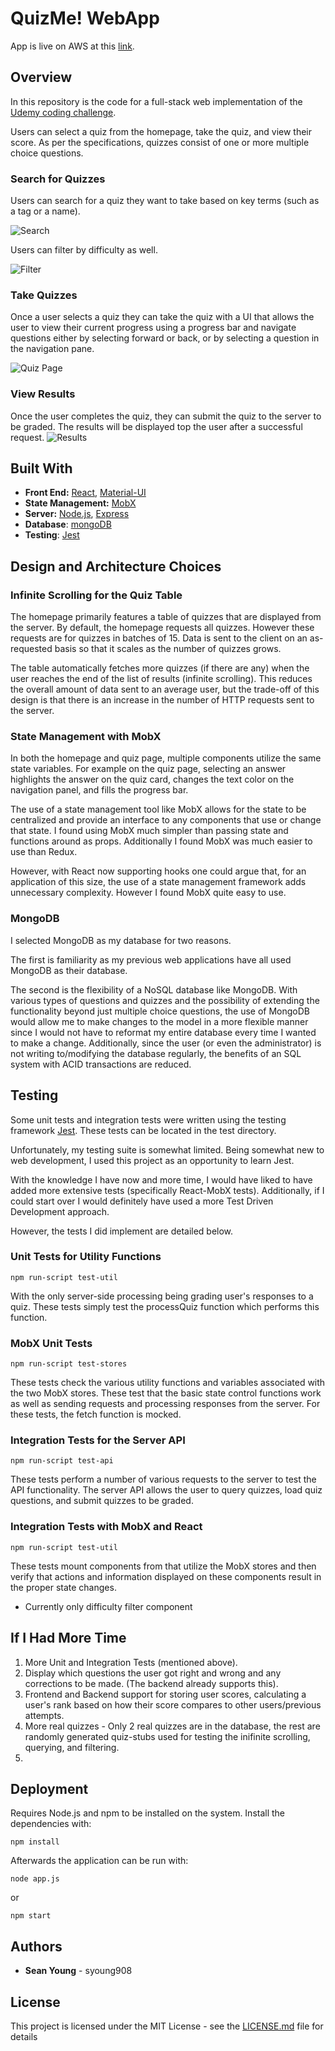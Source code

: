 ﻿# QuizMe! WebApp


App is live on AWS at this [link](http://quizme-env-1.eba-tsxzwqun.us-west-1.elasticbeanstalk.com).

## Overview

In this repository is the code for a full-stack web implementation of the [Udemy coding challenge](https://github.com/udemy/coding-challenge).  

Users can select a quiz from the homepage, take the quiz, and view their score. As per the specifications, quizzes consist of one or more multiple choice questions.

### Search for Quizzes 
Users can search for a quiz they want to take based on key terms (such as a tag or a name).

![Search](https://media.giphy.com/media/PnJUrw87FQoxxxzguC/giphy.gif)

Users can filter by difficulty as well.

![Filter](https://media.giphy.com/media/TjS86cHWMGYSAcJDJZ/giphy.gif)

### Take Quizzes
Once a user selects a quiz they can take the quiz with a UI that allows the user to view their current progress using a progress bar and navigate questions either by selecting forward or back, or by selecting a question in the navigation pane.

![Quiz Page](https://media.giphy.com/media/LOKEVqhn9WZpak4MlU/giphy.gif)

### View Results
Once the user completes the quiz, they can submit the quiz to the server to be graded. The results will be displayed top the user after a successful request.
![Results](https://media.giphy.com/media/efUdkE1JJwl3XGKL85/giphy.gif)

## Built With

 - **Front End:** [React](https://reactjs.org/), [Material-UI](https://material-ui.com/)
 - **State Management:** [MobX](https://mobx.js.org/) 
 - **Server:** [Node.js](https://nodejs.org/en/), [Express](https://expressjs.com/)
 - **Database**: [mongoDB](https://www.mongodb.com/)
 - **Testing**: [Jest](https://jestjs.io/)

## Design and Architecture Choices

### Infinite Scrolling for the Quiz Table
The homepage primarily features a table of quizzes that are displayed from the server. By default, the homepage requests all quizzes. However these requests are for quizzes in batches of 15. Data is sent to the client on an as-requested basis so that it scales as the number of quizzes grows. 

The table automatically fetches more quizzes (if there are any) when the user reaches the end of the list of results (infinite scrolling). This reduces the overall amount of data sent to an average user, but the trade-off of this design is that there is an increase in the  number of HTTP requests sent to the server.

### State Management with MobX
In both the homepage and quiz page, multiple components utilize the same state variables. For example on the quiz page, selecting an answer highlights the answer on the quiz card, changes the text color on the navigation panel, and fills the progress bar. 

The use of a state management tool like MobX allows for the state to be centralized and provide an interface to any components that use or change that state. I found using MobX much simpler than passing state and functions around as props. Additionally I found MobX was much easier to use than Redux.

However, with React now supporting hooks one could argue that,  for an application of this size, the use of a state management framework adds unnecessary complexity. However I found MobX quite easy to use.

### MongoDB
I selected MongoDB as my database for two reasons. 

The first is familiarity as my previous web applications have all used MongoDB as their database. 

The second is the flexibility of a NoSQL database like MongoDB. With various types of questions and quizzes and the possibility of extending the functionality beyond just multiple choice questions, the use of MongoDB would allow me to make changes to the model in a more flexible manner since I would not have to reformat my entire database every time I wanted to make a change. Additionally, since the user (or even the administrator) is not writing to/modifying the database regularly, the benefits of an SQL system with ACID transactions are reduced.

## Testing

Some unit tests and integration tests were written using the testing framework [Jest](https://jestjs.io/). These tests can be located in the test directory.  

Unfortunately, my testing suite is somewhat limited. Being somewhat new to web development, I used this project as an opportunity to learn Jest.

 With the knowledge I have now and more time, I would have liked to have added more extensive tests (specifically React-MobX tests). Additionally, if I could start over I would definitely have used a more Test Driven Development approach.

However, the tests I did implement are detailed below.

### Unit Tests for Utility Functions
```
npm run-script test-util
```

With the only server-side processing being grading user's responses to a quiz. These tests simply test the processQuiz function which performs this function.

### MobX Unit Tests
```
npm run-script test-stores
```
These tests check the various utility functions and variables associated with the two MobX stores. These test that the basic state control functions work as well as sending requests and processing responses from the server. For these tests, the fetch function is mocked.

### Integration Tests for the Server API
```
npm run-script test-api
```
These tests perform a number of various requests to the server to test the API functionality. The server API  allows the user to query quizzes, load quiz questions, and submit quizzes to be graded.

### Integration Tests with MobX and React
```
npm run-script test-util
```
These tests mount components from that utilize the MobX stores and then verify that actions and information displayed on these components result in the proper state changes.

 - Currently only difficulty filter component

## If I Had More Time
1. More Unit and Integration Tests (mentioned above).
2. Display which questions the user got right and wrong and any corrections to be made. (The backend already supports this).
3. Frontend and Backend support for storing user scores, calculating a user's rank based on how their score compares to other users/previous attempts.
4. More real quizzes - Only 2 real quizzes are in the database, the rest are randomly generated quiz-stubs used for testing the inifinite scrolling, querying, and filtering.
5. 
## Deployment

Requires Node.js and npm to be installed on the system.
Install the dependencies with:
```
npm install
```
Afterwards the application can be run with:
```
node app.js
```
or
```
npm start
```
## Authors

* **Sean Young** - syoung908

## License

This project is licensed under the MIT License - see the [LICENSE.md](LICENSE.md) file for details


